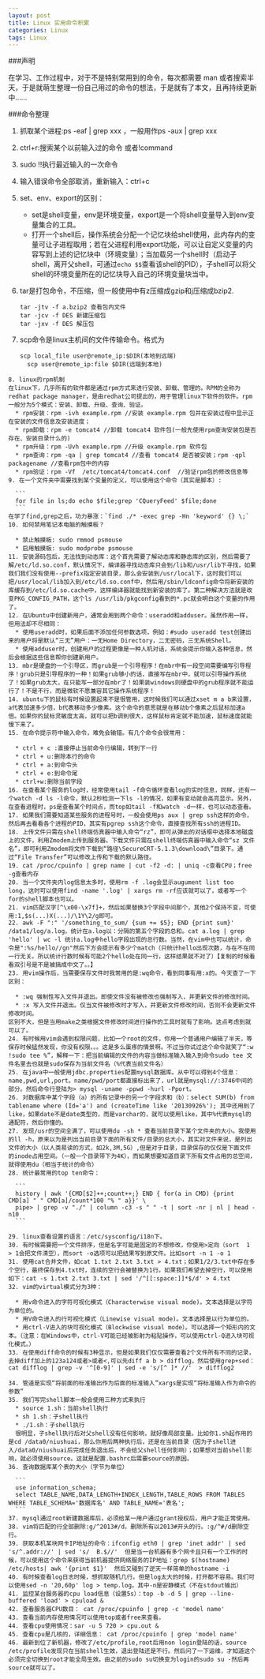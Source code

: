 ```yaml
---
layout: post
title: Linux 实用命令积累
categories: Linux
tags: Linux
---
```


###声明

在学习、工作过程中，对于不是特别常用到的命令，每次都需要 man 或者搜索半天，于是就萌生整理一份自己用过的命令的想法，于是就有了本文，且再持续更新中……

###命令整理

1. 抓取某个进程:ps -eaf | grep xxx ，一般用作ps -aux | grep xxx
2. ctrl+r:搜索某个以前输入过的命令 或者!command
3. sudo !!执行最近输入的一次命令
4. 输入错误命令全部取消，重新输入：ctrl+c
5. set、env、export的区别：
    * set是shell变量，env是环境变量，export是一个将shell变量导入到env变量集合的工具。
    * 打开一个shell后，操作系统会分配一个记忆块给shell使用，此内存内的变量可让子进程取用；若在父进程利用export功能，可以让自定义变量的内容写到上述的记忆块中（环境变量）；当加载另一个shell时（启动子shell，离开父shell，可通过`echo $$`查看该shell的PID），子shell可以将父shell的环境变量所在的记忆块导入自己的环境变量块当中。          
6. tar是打包命令，不压缩，但一般使用中有z压缩成gzip和j压缩成bzip2.

    ```
    tar -jtv -f a.bzip2 查看包内文件
    tar -jcv -f DES 新建压缩包
    tar -jxv -f DES 解压包
    ```
7. scp命令是linux主机间的文件传输命令。格式为
  
    ```
    scp local_file user@remote_ip:$DIR(本地到远端)
      scp user@remote_ip:file $DIR(远端到本地)
  ```
8. linux的rpm机制
  在linux下，几乎所有的软件都是通过rpm方式来进行安装、卸载、管理的。RPM的全称为redhat package manager，是由redhat公司提出的，用于管理linux下软件的软件。rpm一般分为5个模式：安装、卸载、升级、查询、验证。
    * rpm安装：rpm -ivh example.rpm //安装 example.rpm 包并在安装过程中显示正在安装的文件信息及安装进度；
    * rpm卸载：rpm -e tomcat4 //卸载 tomcat4 软件包(一般先使用rpm查询安装包是否存在、安装目录什么的)
    * rpm升级：rpm -Uvh example.rpm //升级 example.rpm 软件包
    * rpm查询：rpm -qa | grep tomcat4 //查看 tomcat4 是否被安装；rpm -qpl packagename //查看rpm包中的内容
    * rpm验证：rpm -Vf  /etc/tomcat4/tomcat4.conf  //验证rpm包的修改信息等
9. 在一个文件夹中需要找到某个变量的定义，可以使用这个命令（其实是脚本）:

    ```
    for file in ls;do echo $file;grep 'CQueryFeed' $file;done
    ```
  在学了find,grep之后，功力暴涨：`find ./* -exec grep -Hn 'keyword' {} \;`
10. 如何禁用笔记本电脑的触摸板？

    * 禁止触摸板: sudo rmmod psmouse
    * 启用触摸板: sudo modprobe psmouse
11. 安装源码包后，无法找到动态库：这个首先需要了解动态库和静态库的区别，然后需要了解/etc/ld.so.conf，默认情况下，编译器寻找动态库只会到/lib和/usr/lib下寻找，如果我们我们没有使用--prefix指定安装目录，那么会安装到/usr/local下，这时我们可以把/usr/local/lib加入到/etc/ld.so.conf中，然后用/sbin/ldconfig命令将新安装的库缓存到/etc/ld.so.cache中，这样编译器就能找到新安装的库了。第二种解决方法就是改变PKG_CONFIG_PATH，这个ls /usr/lib/pkgconfig看到的*.pc就会明白这个变量的作用了。
12. 在Ubuntu中创建新用户，通常会用到两个命令：useradd和adduser。虽然作用一样，但用法却不尽相同：
    * 使用useradd时，如果后面不添加任何参数选项，例如：#sudo useradd test创建出来的用户将是默认“三无”用户：一无Home Directory，二无密码，三无系统Shell。
    * 使用adduser时，创建用户的过程更像是一种人机对话，系统会提示你输入各种信息，然后会根据这些信息帮你创建新用户。
13. mbr是硬盘的一个引导区，而grub是一个引导程序！在mbr中有一段空间需要编写引导程序！grub只是引导程序的一种！如果grub够小的话，直接写在mbr中，就可以引导操作系统了！如果grub太大，在只能写一部分在mbr了！如果装windows则硬盘中的grub程序就不能运行了！不是不行，而是微软不愿兼容其它操作系统程序！
14. ubuntu下的鼠标有时候设置起来不是很管用，这时候我们可以通过xset m a b来设置，a代表加速多少倍，b代表移动多少像素。这个命令的意思就是在移动b个像素之后鼠标加速a倍。如果你的鼠标灵敏度太高，就可以把b调到很大，这样鼠标肯定就不能加速，鼠标速度就能慢下来了。
15. 在命令提示符中输入命令，难免会输错。有几个命令会很常用：

    * ctrl + c :直接停止当前命令行编辑，转到下一行
    * ctrl + u:删除本行的命令
    * ctrl + a:到命令头
    * ctrl + e:到命令尾
    * ctrl+w:删除当前字段
16. 在查看某个服务的log时，经常使用tail -f命令循环查看log的实时信息，同样，还有一个watch -d ls -l命令，默认2秒检测一下ls -l的情况，如果有变动就会高亮显示。另外，在查看进程时，ps是查看某个时间点，而top如tail -f和watch -d一样，也可以动态查看。
17. 如果我们需要知道某些服务的进程号时，一般会使用ps aux | grep ssh这样的命令，然后再去看看各个进程的PID，其实有pgrep ssh这个命令，直接查找所有ssh的进程ID。
18. 上传文件只需在shell终端仿真器中输入命令“rz”，即可从弹出的对话框中选择本地磁盘上的文件，利用Zmodem上传到服务器。下载文件只需在shell终端仿真器中输入命令“sz 文件名”，即可利用Zmodem将文件下载到“路径\SecureCRT-5.1.3\download\”目录下。通过“File Transfer”可以修改上传和下载的默认路径。
19. cat /proc/cpuinfo | grep name | cut -f2 -d: | uniq -c查看CPU；free -g查看内存
20. 当一个文件夹内log信息太多时，使用rm -f .log会显示augument list too long，这时可以使用find -name '.log' | xargs rm -rf应该就可以了，或者写一个for的shell脚本也可以。
21. vim匹配汉字[^\x00-\x7f]+，然后如果替换3个字段中间那个，其他2个保持不变，可使用:1,$s(...)X(...)/\1Y\2/g即可。
22. awk -F ":" '/something_to_sum/ {sum += $5}; END {print sum}' /data1/log/a.log，统计在a.log以：分隔的第五个字段的总和。cat a.log | grep 'hello' | wc -l 统计a.log中hello字段出现的总行数。当然，在vim中也可以统计，命令是":%s/hello//gn"然后下方会提示有多少个match（只统计hello出现次数，与在不在同一行无关。所以统计行数时候有可能2个hello处在同一行，这样结果就不对了）【复制的时候看看双引号是不是被搞成中文了。。】
23. 用vim操作后，当需要保存文件时我常用的是:wq命令，看到同事有用:x的。今天查了一下区别：

    * :wq 强制性写入文件并退出。即使文件没有被修改也强制写入，并更新文件的修改时间。
    * :x 写入文件并退出。仅当文件被修改时才写入，并更新文件修改时间，否则不会更新文件修改时间。
  区别不大，但是当用make之类根据文件修改时间进行操作的工具时就有了影响。这点考虑到就可以了。
24. 有时候用vim会遇到权限问题，比如一个root的文件，你用一个普通用户编辑了半天，等保存时候猛然发现，你没有权限。。。这是多么蛋疼的情景啊。不过当你试过这个命令就笑了“:w !sudo tee %”，解释一下：把当前编辑的文件的内容当做标准输入输入到命令sudo tee 文件名里去也就是sudo保存为当前文件名（%代表当前文件名）
25. 在java中一般使用jdbc.properties配置mysql数据库。从中可以得到4个信息：name,pwd,url,port。name/pwd/port都直接标出来了，url就是mysql://:3746中间的部分。然后命令行登陆为> mysql -uname -ppwd -hurl -Pport。
26. 对数据库中某个字段（a）的所有记录中的另一个字段求和（b）：select SUM(b) from tablename where (Id='a') and (createTime like '20130926%'); 其中还用到了like，如果date不是date类型的，而是varchar的，就可以使用like，其中%代表mysql的通配符，然后你懂的。
27. 发现/usr的空间全满了，可以使用du -sh * 查看当前目录下某个文件夹的大小。我使用的ll -h，原来以为是列出当前目录下面的所有文件/目录的总大小，其实对文件来说，是列出文件的大小（以人类易读的方式，如2k,3M,5G）,但是对于目录，目录保存的仅仅是下面文件的inode占用空间。（一般一个目录带下为4K），而如果想要知道目录下所有文件占用的总空间，就得使用du（相当于统计的命令）
28. 统计最常用的top ten命令：
    
    ```
    history | awk '{CMD[$2]++;count++;} END { for(a in CMD) {print CMD[a] " " CMD[a]/count*100 "% " a}}' \
    pipe> | grep -v "./" | column -c3 -s " " -t | sort -nr | nl | head -n10
    ```

29. linux查看设置的语言：/etc/sysconfig/i18n下。
30. 有时候需要把一个文件排序，但是名字可能是固定的不想修改，你使用>定向（sort  1 > 1会把文件清空），而sort -o选项可以把结果写到原文件。比如sort -n 1 -o 1
31. 使用cat合并文件，如cat 1.txt 2.txt 3.txt > 4.txt；如果1/2/3.txt中存在多个空行，最终保存到4.txt时，连续的空行会被替换为1行。如果我们希望去掉空行，可以使用如下：cat -s 1.txt 2.txt 3.txt | sed '/^[[:space:]]*$/d' > 4.txt
32. vim的virtual模式分为3种：

    * 用v命令进入的字符可视化模式（Characterwise visual mode)。文本选择是以字符为单位的。
    * 用V命令进入的行可视化模式（Linewise visual mode)。文本选择是以行为单位的。
    * 用ctrl-V进入的块可视化模式（Blockwise visual mode）。可以选择一个矩形内的文本。（注意：在Windows中，ctrl-V可能已经被影射为粘贴操作，可以使用ctrl-Q进入块可视化模式。）
33. 在使用diff命令的时候有3种显示，但是如果我们仅仅需要查看2个文件所有不同的记录，去掉diff加上的123a124或者>或者<,可以先diff a b > difflog，然后使用grep+sed：cat difflog | grep -v '^[0-9]' | sed -e 's/[^ ]* //'  > difflog2

34. 管道是实现“将前面的标准输出作为后面的标准输入”xargs是实现“将标准输入作为命令的参数”
35. 我们写完shell脚本一般会使用三种方式来执行
    * source 1.sh：当前shell执行
    * sh 1.sh：子shell执行
    * ./1.sh：子shell执行
    很明显，子shell执行后对父shell没有任何影响，就好像局部变量。比如你1.sh起作用的是cd /data0/niushuai，那么你用后两种执行后，还是在当前目录（因为子shell进入/data0/niushuai后完成任务退出后，不会给父shell任何影响）；如果想对当前shell影响，就必须使用source。这就是配置.bashrc后需要source的原因。
36. 查询数据库某个表的大小（字节为单位）

    ```
    use information_schema;
    select TABLE_NAME,DATA_LENGTH+INDEX_LENGTH,TABLE_ROWS FROM TABLES WHERE TABLE_SCHEMA='数据库名' AND TABLE_NAME='表名';
    ```
37. mysql通过root新建数据库后，必须给某一用户通过grant授权后，用户才能正常使用。
38. vim将匹配的行全部删除:g/^2013#/d，删除所有以2013#开头的行。:g/^#/d删除空行。
39. 获取本机某块网卡IP地址的命令：ifconfig eth0 | grep 'inet addr' | sed 's/^.addr://' | sed 's/  B.$//'  但是当一台机器有多个网卡且只有一个工作的时候，可以使用这个命令来获得当前机器提供网络服务的IP地址：grep $(hostname) /etc/hosts| awk '{print $1}'  然后又碰到了逆天一样简单的hostname -i
40. 有时候查看log日志时候，想抓取随机几行。但是log太大的时候，打开都不容易。我们可以使用sed -n '20,60p' log > temp.log。其中-n是安静模式（不在stdout输出）
41. 监控某台服务器的cpu load信息（设置5s）：top -b -d 5 | grep --line-buffered 'load' > cpuload &
42. 查看服务器CPU数目： cat /proc/cpuinfo | grep -c 'model name'
43. 查看当前内存使用情况可以使用top或者free来查看。
44. 查看cpu使用情况：sar -u 5 720 > cpu.out &
45. 查看cpu是几核的，详细信息： cat /proc/cpuinfo | grep 'model name'
46. 最新到位了新机器，修改了/etc/profile,root后用non login登陆的话，source /etc/profile发现只在当前shell生效，退出登陆还是不行。然后问了一下运维，才知道这个必须完全切换到root才能全局生效。由之前的sudo su切换变为login的sudo su -然后再source就可以了。
